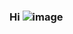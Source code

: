### Hi ![image](https://user-images.githubusercontent.com/98377548/150922658-56da5a7f-308f-4626-ae6f-8a3cbe458cec.png)
